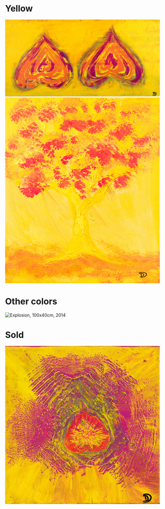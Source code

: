 # Yellow

![Warning! Amoris suspended, 30x60cm, 2016](WarningAmorisSuspended_30x60_2016_2.jpg)
![Fool's Garden Lemon Tree, 60x50cm, 2016](FoolsGardenLemonTree_60x50_2016.jpg)

# Other colors
![Explosion, 100x40cm, 2014](Explosion_100x40_2014.jpg)

# Sold
![Danger! High voltage love, 25x25cm, 2016](Danger_High_Voltage_Love_25x25_2016.jpg)
